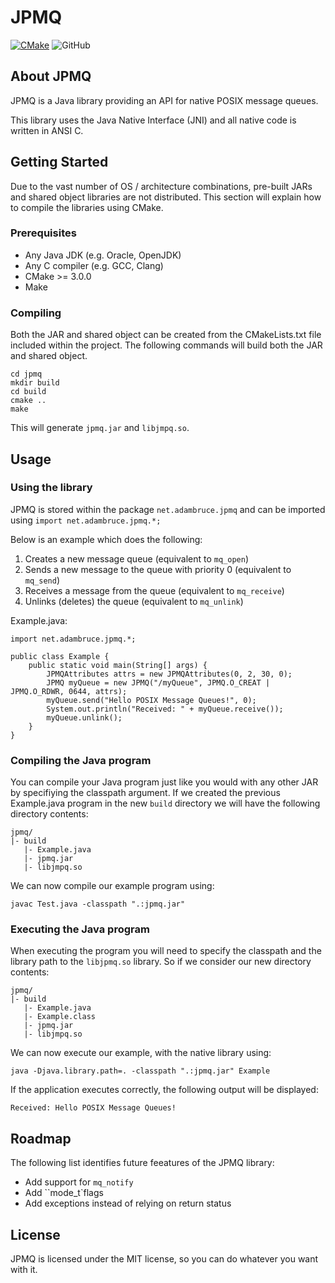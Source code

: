 # JPMQ

[![CMake](https://github.com/adamdb5/jpmq/actions/workflows/cmake.yml/badge.svg)](https://github.com/adamdb5/jpmq/actions/workflows/cmake.yml)
![GitHub](https://img.shields.io/github/license/adamdb5/jpmq)


## About JPMQ
JPMQ is a Java library providing an API for native POSIX message queues.

This library uses the Java Native Interface (JNI) and all native code is written in ANSI C.

## Getting Started
Due to the vast number of OS / architecture combinations, pre-built JARs and shared object libraries are not distributed. This section will explain how to compile the libraries using CMake.

### Prerequisites
- Any Java JDK (e.g. Oracle, OpenJDK)
- Any C compiler (e.g. GCC, Clang)
- CMake >= 3.0.0
- Make

### Compiling
Both the JAR and shared object can be created from the CMakeLists.txt file included within the project. The following commands will build both the JAR and shared object.

```
cd jpmq
mkdir build
cd build
cmake ..
make
```

This will generate `jpmq.jar` and `libjmpq.so`.

## Usage

### Using the library
JPMQ is stored within the package `net.adambruce.jpmq` and can be imported using `import net.adambruce.jpmq.*;`

Below is an example which does the following:

1. Creates a new message queue (equivalent to `mq_open`)
2. Sends a new message to the queue with priority 0 (equivalent to `mq_send`)
3. Receives a message from the queue (equivalent to `mq_receive`)
4. Unlinks (deletes) the queue (equivalent to `mq_unlink`)

Example.java:

```
import net.adambruce.jpmq.*;

public class Example {
	public static void main(String[] args) {
		JPMQAttributes attrs = new JPMQAttributes(0, 2, 30, 0);
		JPMQ myQueue = new JPMQ("/myQueue", JPMQ.O_CREAT | JPMQ.O_RDWR, 0644, attrs);
		myQueue.send("Hello POSIX Message Queues!", 0);
		System.out.println("Received: " + myQueue.receive());			      
		myQueue.unlink();
	}
}
```

### Compiling the Java program
You can compile your Java program just like you would with any other JAR by specifiying the classpath argument. If we created the previous Example.java program in the new `build` directory we will have the following directory contents:

```
jpmq/
|- build
   |- Example.java
   |- jpmq.jar
   |- libjmpq.so
```

We can now compile our example program using:

`javac Test.java -classpath ".:jpmq.jar"`

### Executing the Java program

When executing the program you will need to specify the classpath and the library path to the `libjpmq.so` library. So if we consider our new directory contents:

```
jpmq/
|- build
   |- Example.java
   |- Example.class
   |- jpmq.jar
   |- libjmpq.so
```

We can now execute our example, with the native library using:

`java -Djava.library.path=. -classpath ".:jpmq.jar" Example`

If the application executes correctly, the following output will be displayed:


`Received: Hello POSIX Message Queues!`


## Roadmap
The following list identifies future feeatures of the JPMQ library:

- Add support for `mq_notify`
- Add ``mode_t`flags
- Add exceptions instead of relying on return status


## License
JPMQ is licensed under the MIT license, so you can do whatever you want with it.
